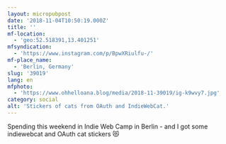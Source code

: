 ```yaml
---
layout: micropubpost
date: '2018-11-04T10:50:19.000Z'
title: ''
mf-location:
  - 'geo:52.518391,13.401251'
mfsyndication:
  - 'https://www.instagram.com/p/BpwXRiulfu-/'
mf-place_name:
  - 'Berlin, Germany'
slug: '39019'
lang: en
mfphoto:
  - 'https://www.ohhelloana.blog/media/2018-11-39019/ig-k9wvy7.jpg'
category: social
alt: 'Stickers of cats from OAuth and IndieWebCat.'
---
```

Spending this weekend in Indie Web Camp in Berlin - and I got some indiewebcat and OAuth cat stickers 😻
